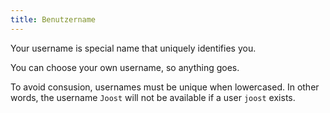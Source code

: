 ```yaml
---
title: Benutzername
---
```


Your username is special name that uniquely identifies you.

You can choose your own username, so anything goes.

To avoid consusion, usernames must be unique when lowercased. In other words, the username `Joost` will not be available if a user `joost` exists.

